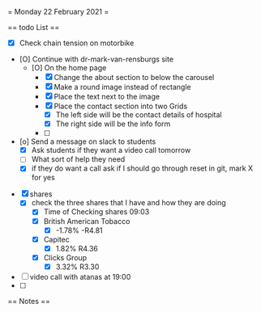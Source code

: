 = Monday 22 February 2021 =

== todo List ==
- [X] Check chain tension on motorbike
- [O] Continue with dr-mark-van-rensburgs site
	- [O] On the home page
		- [X] Change the about section to below the carousel
		- [X] Make a round image instead of rectangle
		- [X] Place the text next to the image
		- [X] Place the contact section into two Grids
			- [X] The left side will be the contact details of hospital
			- [X] The right side will be the info form
		- [ ] 
- [o] Send a message on slack to students
	- [X] Ask students if they want a video call tomorrow
	- [ ] What sort of help they need
	- [X] if they do want a call ask if I should go through reset in git, mark X for yes
- [X] shares
	- [X] check the three shares that I have and how they are doing
		- [X] Time of Checking shares 09:03
		- [X] British American Tobacco
			- [X] -1.78% -R4.81
		- [X] Capitec
			- [X] 1.82% R4.36
		- [X] Clicks Group
			- [X] 3.32% R3.30
- [ ] video call with atanas at 19:00
- [ ] 

== Notes ==

